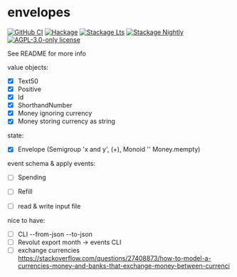 # envelopes

[![GitHub CI](https://github.com/pmihaly/envelopes/workflows/CI/badge.svg)](https://github.com/pmihaly/envelopes/actions)
[![Hackage](https://img.shields.io/hackage/v/envelopes.svg?logo=haskell)](https://hackage.haskell.org/package/envelopes)
[![Stackage Lts](http://stackage.org/package/envelopes/badge/lts)](http://stackage.org/lts/package/envelopes)
[![Stackage Nightly](http://stackage.org/package/envelopes/badge/nightly)](http://stackage.org/nightly/package/envelopes)
[![AGPL-3.0-only license](https://img.shields.io/badge/license-AGPL--3.0--only-blue.svg)](LICENSE)

See README for more info

value objects:
- [x] Text50
- [x] Positive
- [x] Id
- [x] ShorthandNumber
- [x] Money ignoring currency
- [x] Money storing currency as string

state:
- [x] Envelope (Semigroup 'x and y', (+), Monoid '' Money.mempty)

event schema & apply events:
- [ ] Spending
- [ ] Refill

- [ ] read & write input file

nice to have:
- [ ] CLI --from-json --to-json
- [ ] Revolut export month -> events CLI
- [ ] exchange currencies https://stackoverflow.com/questions/27408873/how-to-model-a-currencies-money-and-banks-that-exchange-money-between-currenci
